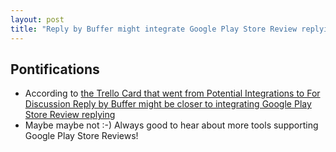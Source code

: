 ```yaml
---
layout: post
title: "Reply by Buffer might integrate Google Play Store Review replying"
---
```


## Pontifications
 
 * According to [the Trello Card that went from Potential Integrations to For Discussion Reply by Buffer might be closer to integrating Google Play Store Review replying](https://trello.com/c/4YKfGZTN/106-google-reviews-integration) 
 * Maybe maybe not :-) Always good to hear about more tools supporting Google Play Store Reviews!
